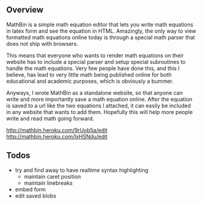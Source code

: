 
## Overview
MathBin is a simple math equation editor that lets you write math equations in latex form and see the equation in HTML. Amazingly, the only way to view formatted math equations online today is through a special math parser that does not ship with browsers. 

This means that everyone who wants to render math equations on their website has to include a special parser and setup special subroutines to handle the math equations. Very few people have done this, and this I believe, has lead to very little math being published online for both educational and academic purposes, which is obviously a bummer. 

Anyways, I wrote MathBin as a standalone website, so that anyone can write and more importantly save a math equation online. After the equation is saved to a url like the two equations I attached, it can easily be included in any website that wants to add them. Hopefully this will help more people write and read math going forward.

http://mathbin.heroku.com/9rUob5a/edit
http://mathbin.heroku.com/IxHSNdu/edit


## Todos
+ try and find away to have realtime syntax highlighting
  + maintain caret position
  + maintain linebreaks
+ embed form
+ edit saved blobs